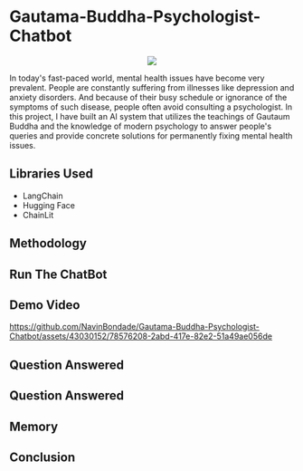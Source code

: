 # Gautama-Buddha-Psychologist-Chatbot
<p align="center">
<img src="https://e0.pxfuel.com/wallpapers/344/189/desktop-wallpaper-buddha-anime-buddhist-art.jpg">
</p>
<p>In today's fast-paced world, mental health issues have become very prevalent. People are constantly suffering from illnesses like depression and anxiety disorders. And because of their busy schedule or ignorance of the symptoms of such disease, people often avoid consulting a psychologist. In this project, I have built an AI system that utilizes the teachings of Gautaum Buddha and the knowledge of modern psychology to answer people's queries and provide concrete solutions for permanently fixing mental health issues. </p>
<h2>Libraries Used</h2>
<ul>
  <li>LangChain</li>
  <li>Hugging Face</li>
  <li>ChainLit</li>
</ul>
<h2>Methodology</h2>
<h2>Run The ChatBot</h2>

<h2>Demo Video</h2>


https://github.com/NavinBondade/Gautama-Buddha-Psychologist-Chatbot/assets/43030152/78576208-2abd-417e-82e2-51a49ae056de



<h2>Question Answered</h2>



<h2>Question Answered</h2>
<h2>Memory</h2>
<h2>Conclusion</h2>



